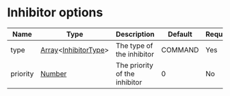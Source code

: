 # Inhibitor options

| Name     | Type                                                                                                                                           | Description                   | Default | Required |
| -------- | ---------------------------------------------------------------------------------------------------------------------------------------------- | ----------------------------- | ------- | -------- |
| type     | [Array](https://developer.mozilla.org/en-US/docs/Web/JavaScript/Reference/Global_Objects/Array)<[InhibitorType](./InhibitorTypeResolvable.md)> | The type of the inhibitor     | COMMAND | Yes      |
| priority | [Number](https://developer.mozilla.org/en-US/docs/Web/JavaScript/Reference/Global_Objects/Number)                                              | The priority of the inhibitor | 0       | No       |

